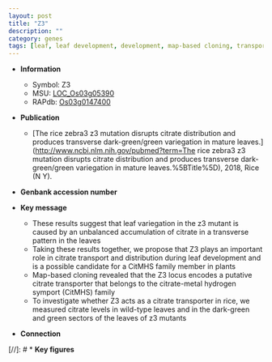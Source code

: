 ```yaml
---
layout: post
title: "Z3"
description: ""
category: genes
tags: [leaf, leaf development, development, map-based cloning, transporter]
---
```


* **Information**  
    + Symbol: Z3  
    + MSU: [LOC_Os03g05390](http://rice.plantbiology.msu.edu/cgi-bin/ORF_infopage.cgi?orf=LOC_Os03g05390)  
    + RAPdb: [Os03g0147400](http://rapdb.dna.affrc.go.jp/viewer/gbrowse_details/irgsp1?name=Os03g0147400)  

* **Publication**  
    + [The rice zebra3 z3 mutation disrupts citrate distribution and produces transverse dark-green/green variegation in mature leaves.](http://www.ncbi.nlm.nih.gov/pubmed?term=The rice zebra3 z3 mutation disrupts citrate distribution and produces transverse dark-green/green variegation in mature leaves.%5BTitle%5D), 2018, Rice (N Y).

* **Genbank accession number**  

* **Key message**  
    + These results suggest that leaf variegation in the z3 mutant is caused by an unbalanced accumulation of citrate in a transverse pattern in the leaves
    + Taking these results together, we propose that Z3 plays an important role in citrate transport and distribution during leaf development and is a possible candidate for a CitMHS family member in plants
    + Map-based cloning revealed that the Z3 locus encodes a putative citrate transporter that belongs to the citrate-metal hydrogen symport (CitMHS) family
    + To investigate whether Z3 acts as a citrate transporter in rice, we measured citrate levels in wild-type leaves and in the dark-green and green sectors of the leaves of z3 mutants

* **Connection**  

[//]: # * **Key figures**  


